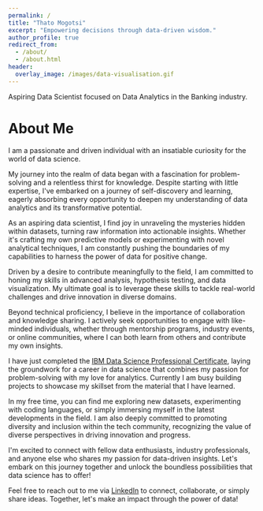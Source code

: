 ```yaml
---
permalink: /
title: "Thato Mogotsi"
excerpt: "Empowering decisions through data-driven wisdom."
author_profile: true
redirect_from: 
  - /about/
  - /about.html
header:
  overlay_image: /images/data-visualisation.gif
---
```


Aspiring Data Scientist focused on Data Analytics in the Banking industry. 

About Me
======

I am a passionate and driven individual with an insatiable curiosity for the world of data science.

My journey into the realm of data began with a fascination for problem-solving and a relentless thirst for knowledge. Despite starting with little expertise, I've embarked on a journey of self-discovery and learning, eagerly absorbing every opportunity to deepen my understanding of data analytics and its transformative potential.

As an aspiring data scientist, I find joy in unraveling the mysteries hidden within datasets, turning raw information into actionable insights. Whether it's crafting my own predictive models or experimenting with novel analytical techniques, I am constantly pushing the boundaries of my capabilities to harness the power of data for positive change.

Driven by a desire to contribute meaningfully to the field, I am committed to honing my skills in advanced analysis, hypothesis testing, and data visualization. My ultimate goal is to leverage these skills to tackle real-world challenges and drive innovation in diverse domains.

Beyond technical proficiency, I believe in the importance of collaboration and knowledge sharing. I actively seek opportunities to engage with like-minded individuals, whether through mentorship programs, industry events, or online communities, where I can both learn from others and contribute my own insights.

I have just completed the [IBM Data Science Professional Certificate](https://www.coursera.org/professional-certificates/ibm-data-science), laying the groundwork for a career in data science that combines my passion for problem-solving with my love for analytics. Currently I am busy building projects to showcase my skillset from the material that I have learned.

In my free time, you can find me exploring new datasets, experimenting with coding languages, or simply immersing myself in the latest developments in the field. I am also deeply committed to promoting diversity and inclusion within the tech community, recognizing the value of diverse perspectives in driving innovation and progress.

I'm excited to connect with fellow data enthusiasts, industry professionals, and anyone else who shares my passion for data-driven insights. Let's embark on this journey together and unlock the boundless possibilities that data science has to offer!

Feel free to reach out to me via [LinkedIn](https://www.linkedin.com/in/sirtido) to connect, collaborate, or simply share ideas. Together, let's make an impact through the power of data!


